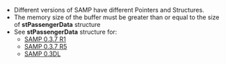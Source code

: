 * Different versions of SAMP have different Pointers and Structures.
* The memory size of the buffer must be greater than or equal to the size of **stPassengerData** structure
* See **stPassengerData** structure for:
    * [SAMP 0.3.7 R1](https://github.com/BlastHackNet/mod_sa/blob/master/src/samp.h#L461)
    * [SAMP 0.3.7 R5](https://github.com/BlastHackNet/mod_sa/blob/samp-037r5/src/samp.h#L470)
    * [SAMP 0.3DL](https://github.com/BlastHackNet/mod_sa/blob/samp-03dl/src/samp.h#L469)
